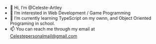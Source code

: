 - 👋 Hi, I’m @Celeste-Artley
- 👀 I’m interested in Web Development / Game Programming
- 🌱 I’m currently learning TypeScript on my ownn, and Object Oriented Programing in school.
- 📫 You can reach me through my email at Celestepersonalmail@gmail.com

<!---
Celeste-Artley/Celeste-Artley is a ✨ special ✨ repository because its `README.md` (this file) appears on your GitHub profile.
You can click the Preview link to take a look at your changes.
--->

